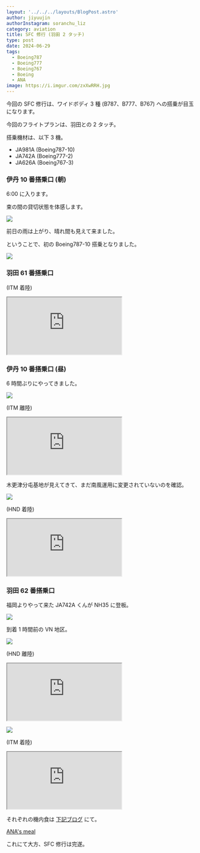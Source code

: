 ```yaml
---
layout: '../../../layouts/BlogPost.astro'
author: jiyuujin
authorInstagram: soranchu_liz
category: aviation
title: SFC 修行 (羽田 2 タッチ)
type: post
date: 2024-06-29
tags:
  - Boeing787
  - Boeing777
  - Boeing767
  - Boeing
  - ANA
image: https://i.imgur.com/zxXwRRH.jpg
---
```


今回の SFC 修行は、ワイドボディ 3 種 (B787、B777、B767) への搭乗が目玉になります。

今回のフライトプランは、羽田との 2 タッチ。

搭乗機材は、以下 3 機。

- JA981A (Boeing787-10)
- JA742A (Boeing777-2)
- JA626A (Boeing767-3)

### 伊丹 10 番搭乗口 (朝)

6:00 に入ります。

束の間の貸切状態を体感します。

![](/assets/img/20240629/ITM.JPG)

前日の雨は上がり、晴れ間も見えて来ました。

ということで、初の Boeing787-10 搭乗となりました。

![](/assets/img/20240629/JA981A.JPG)

### 羽田 61 番搭乗口

(ITM 着陸)

<div class="wrapper">
  <div class="container">
    <iframe src="https://www.youtube.com/embed/z_Va5Bo8jXs" class="player" title="Boeing767 音" loading="lazy"></iframe>
  </div>
</div>

### 伊丹 10 番搭乗口 (昼)

6 時間ぶりにやってきました。

![](/assets/img/20240629/JA626A_1.JPG)

(ITM 離陸)

<div class="wrapper">
  <div class="container">
    <iframe src="https://www.youtube.com/embed/rVEHLZPAyrE" class="player" title="Boeing767 音" loading="lazy"></iframe>
  </div>
</div>

木更津分屯基地が見えてきて、まだ南風運用に変更されていないのを確認。

![](/assets/img/20240629/JA626A_2.JPG)

(HND 着陸)

<div class="wrapper">
  <div class="container">
    <iframe src="https://www.youtube.com/embed/7HtAJvJ50RE" class="player" title="Boeing767 音" loading="lazy"></iframe>
  </div>
</div>

### 羽田 62 番搭乗口

福岡よりやって来た JA742A くんが NH35 に登板。

![](/assets/img/20240629/HND_62.JPG)

到着 1 時間前の VN 地区。

![](/assets/img/20240629/HND_VN.JPG)

(HND 離陸)

<div class="wrapper">
  <div class="container">
    <iframe src="https://www.youtube.com/embed/jvKGvAGTEXE" class="player" title="Boeing777 音" loading="lazy"></iframe>
  </div>
</div>

![](/assets/img/20240629/JA742A.JPG)

(ITM 着陸)

<div class="wrapper">
  <div class="container">
    <iframe src="https://www.youtube.com/embed/zwV6FKAo7H0" class="player" title="Boeing777 音" loading="lazy"></iframe>
  </div>
</div>

それぞれの機内食は [下記ブログ](https://soratabi.nekohack.me/posts/2024-06-29-ana-meal) にて。

[ANA's meal](https://soratabi.nekohack.me/posts/2024-06-29-ana-meal)

これにて大方、SFC 修行は完遂。
